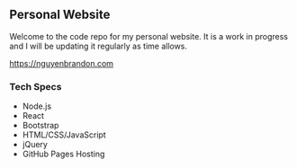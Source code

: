 ## Personal Website

Welcome to the code repo for my personal website. It is a work in progress and I will be updating it regularly as time allows.

https://nguyenbrandon.com

### Tech Specs

* Node.js
* React
* Bootstrap
* HTML/CSS/JavaScript
* jQuery
* GitHub Pages Hosting
